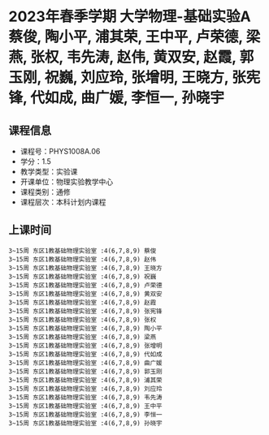 # 2023年春季学期 大学物理-基础实验A 蔡俊, 陶小平, 浦其荣, 王中平, 卢荣德, 梁燕, 张权, 韦先涛, 赵伟, 黄双安, 赵霞, 郭玉刚, 祝巍, 刘应玲, 张增明, 王晓方, 张宪锋, 代如成, 曲广媛, 李恒一, 孙晓宇






## 课程信息

- 课程号：PHYS1008A.06
- 学分：1.5
- 教学类型：实验课
- 开课单位：物理实验教学中心
- 课程类别：通修
- 课程层次：本科计划内课程

## 上课时间

```
3~15周 东区1教基础物理实验室 :4(6,7,8,9) 蔡俊
3~15周 东区1教基础物理实验室 :4(6,7,8,9) 赵伟
3~15周 东区1教基础物理实验室 :4(6,7,8,9) 王晓方
3~15周 东区1教基础物理实验室 :4(6,7,8,9) 祝巍
3~15周 东区1教基础物理实验室 :4(6,7,8,9) 卢荣德
3~15周 东区1教基础物理实验室 :4(6,7,8,9) 黄双安
3~15周 东区1教基础物理实验室 :4(6,7,8,9) 赵霞
3~15周 东区1教基础物理实验室 :4(6,7,8,9) 张宪锋
3~15周 东区1教基础物理实验室 :4(6,7,8,9) 张权
3~15周 东区1教基础物理实验室 :4(6,7,8,9) 陶小平
3~15周 东区1教基础物理实验室 :4(6,7,8,9) 梁燕
3~15周 东区1教基础物理实验室 :4(6,7,8,9) 张增明
3~15周 东区1教基础物理实验室 :4(6,7,8,9) 代如成
3~15周 东区1教基础物理实验室 :4(6,7,8,9) 曲广媛
3~15周 东区1教基础物理实验室 :4(6,7,8,9) 郭玉刚
3~15周 东区1教基础物理实验室 :4(6,7,8,9) 浦其荣
3~15周 东区1教基础物理实验室 :4(6,7,8,9) 刘应玲
3~15周 东区1教基础物理实验室 :4(6,7,8,9) 韦先涛
3~15周 东区1教基础物理实验室 :4(6,7,8,9) 王中平
3~15周 东区1教基础物理实验室 :4(6,7,8,9) 李恒一
3~15周 东区1教基础物理实验室 :4(6,7,8,9) 孙晓宇
```


